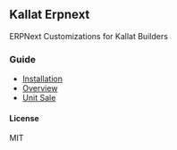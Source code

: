 ## Kallat Erpnext

ERPNext Customizations for Kallat Builders

### Guide

- [Installation](./docs/installation.md)
- [Overview](./docs/overview.md)
- [Unit Sale](./docs/unit_sale.md)

#### License

MIT
